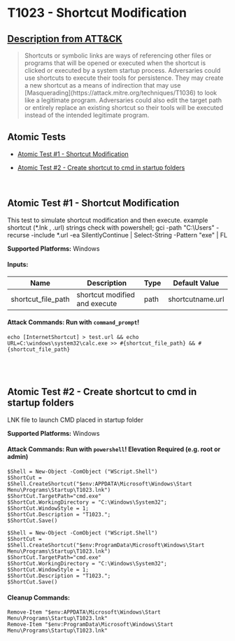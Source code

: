 # T1023 - Shortcut Modification
## [Description from ATT&CK](https://attack.mitre.org/wiki/Technique/T1023)
<blockquote>Shortcuts or symbolic links are ways of referencing other files or programs that will be opened or executed when the shortcut is clicked or executed by a system startup process. Adversaries could use shortcuts to execute their tools for persistence. They may create a new shortcut as a means of indirection that may use [Masquerading](https://attack.mitre.org/techniques/T1036) to look like a legitimate program. Adversaries could also edit the target path or entirely replace an existing shortcut so their tools will be executed instead of the intended legitimate program.</blockquote>

## Atomic Tests

- [Atomic Test #1 - Shortcut Modification](#atomic-test-1---shortcut-modification)

- [Atomic Test #2 - Create shortcut to cmd in startup folders](#atomic-test-2---create-shortcut-to-cmd-in-startup-folders)


<br/>

## Atomic Test #1 - Shortcut Modification
This test to simulate shortcut modification and then execute. example shortcut (*.lnk , .url) strings check with powershell;
gci -path "C:\Users" -recurse -include *.url -ea SilentlyContinue | Select-String -Pattern "exe" | FL

**Supported Platforms:** Windows


#### Inputs:
| Name | Description | Type | Default Value | 
|------|-------------|------|---------------|
| shortcut_file_path | shortcut modified and execute | path | shortcutname.url|


#### Attack Commands: Run with `command_prompt`! 
```
echo [InternetShortcut] > test.url && echo URL=C:\windows\system32\calc.exe >> #{shortcut_file_path} && #{shortcut_file_path}
```






<br/>
<br/>

## Atomic Test #2 - Create shortcut to cmd in startup folders
LNK file to launch CMD placed in startup folder

**Supported Platforms:** Windows



#### Attack Commands: Run with `powershell`!  Elevation Required (e.g. root or admin) 
```
$Shell = New-Object -ComObject ("WScript.Shell")
$ShortCut = $Shell.CreateShortcut("$env:APPDATA\Microsoft\Windows\Start Menu\Programs\Startup\T1023.lnk")
$ShortCut.TargetPath="cmd.exe"
$ShortCut.WorkingDirectory = "C:\Windows\System32";
$ShortCut.WindowStyle = 1;
$ShortCut.Description = "T1023.";
$ShortCut.Save()

$Shell = New-Object -ComObject ("WScript.Shell")
$ShortCut = $Shell.CreateShortcut("$env:ProgramData\Microsoft\Windows\Start Menu\Programs\Startup\T1023.lnk")
$ShortCut.TargetPath="cmd.exe"
$ShortCut.WorkingDirectory = "C:\Windows\System32";
$ShortCut.WindowStyle = 1;
$ShortCut.Description = "T1023.";
$ShortCut.Save()
```

#### Cleanup Commands:
```
Remove-Item "$env:APPDATA\Microsoft\Windows\Start Menu\Programs\Startup\T1023.lnk"
Remove-Item "$env:ProgramData\Microsoft\Windows\Start Menu\Programs\Startup\T1023.lnk"
```





<br/>
